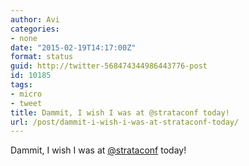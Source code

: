 ```yaml
---
author: Avi
categories:
- none
date: "2015-02-19T14:17:00Z"
format: status
guid: http://twitter-568474344986443776-post
id: 10185
tags:
- micro
- tweet
title: Dammit, I wish I was at @strataconf today!
url: /post/dammit-i-wish-i-was-at-strataconf-today/
---
```

Dammit, I wish I was at [@strataconf](http://twitter.com/strataconf) today!